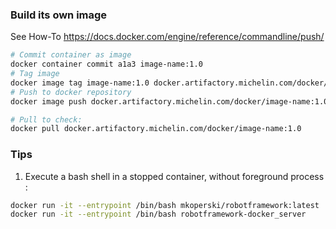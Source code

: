### Build its own image

See How-To https://docs.docker.com/engine/reference/commandline/push/

```bash
# Commit container as image
docker container commit a1a3 image-name:1.0
# Tag image 
docker image tag image-name:1.0 docker.artifactory.michelin.com/docker/image-name:1.0
# Push to docker repository
docker image push docker.artifactory.michelin.com/docker/image-name:1.0

# Pull to check:
docker pull docker.artifactory.michelin.com/docker/image-name:1.0
```

### Tips

1. Execute a bash shell in a stopped container, without foreground process :
```bash
docker run -it --entrypoint /bin/bash mkoperski/robotframework:latest
docker run -it --entrypoint /bin/bash robotframework-docker_server
```
